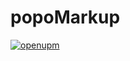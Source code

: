 # popoMarkup
 
[![openupm](https://img.shields.io/npm/v/jp.juhakurisu.popomarkup?label=openupm&registry_uri=https://package.openupm.com)](https://openupm.com/packages/jp.juhakurisu.popomarkup/)
